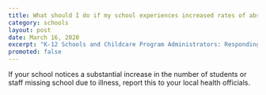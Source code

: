 ```yaml
---
title: What should I do if my school experiences increased rates of absenteeism?
category: schools
layout: post
date: March 16, 2020
excerpt: "K-12 Schools and Childcare Program Administrators: Responding To Confirmed COVID-19 Cases"
promoted: false
---
```


If your school notices a substantial increase in the number of students or staff missing school due to illness, report this to your local health officials.
